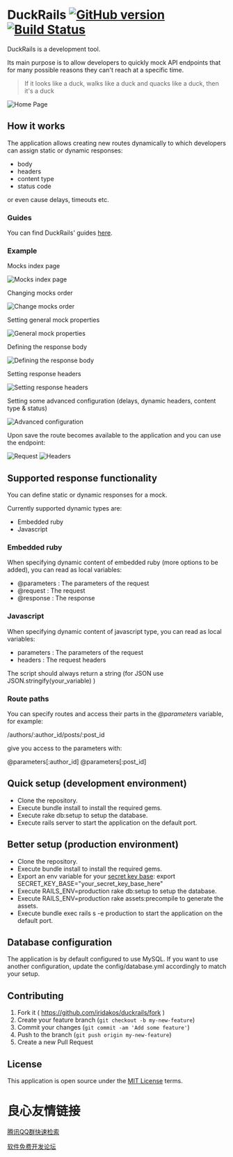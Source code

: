 # DuckRails [![GitHub version](https://badge.fury.io/gh/iridakos%2Fduckrails.png?a=1)](https://badge.fury.io/gh/iridakos%2Fduckrails?a=1) [![Build Status](https://travis-ci.org/iridakos/duckrails.svg?branch=master)](https://travis-ci.org/iridakos/duckrails)

DuckRails is a development tool.

Its main purpose is to allow developers to quickly mock API endpoints that for many possible reasons they can't reach at a specific time.

> If it looks like a duck, walks like a duck and quacks like a duck, then it's a duck

![Home Page](http://i.imgur.com/3hm0Gaj.png)

## How it works

The application allows creating new routes dynamically to which developers can assign static or dynamic responses:

- body
- headers
- content type
- status code

or even cause delays, timeouts etc.

### Guides

You can find DuckRails' guides [here](http://iridakos.com/2016/04/01/duckrails-guide.html).

### Example

Mocks index page

![Mocks index page](http://i.imgur.com/lD1fArF.png)

Changing mocks order

![Change mocks order](http://i.imgur.com/PcaaikA.png)

Setting general mock properties

![General mock properties](http://i.imgur.com/aBPIPUe.png)

Defining the response body

![Defining the response body](http://i.imgur.com/Sa6wern.png)

Setting response headers

![Setting response headers](http://i.imgur.com/ql2UR0f.png)

Setting some advanced configuration (delays, dynamic headers, content type & status)

![Advanced configuration](http://i.imgur.com/wXNVULN.png)

Upon save the route becomes available to the application and you can use the endpoint:

![Request](http://i.imgur.com/NaCIqs9.png)
![Headers](http://i.imgur.com/1jZciKH.png)

## Supported response functionality

You can define static or dynamic responses for a mock.

Currently supported dynamic types are:

- Embedded ruby
- Javascript

### Embedded ruby

When specifying dynamic content of embedded ruby (more options to be added), you can read as local variables:

-  @parameters : The parameters of the request
-  @request : The request
-  @response : The response

### Javascript

When specifying dynamic content of javascript type, you can read as local variables:

-  parameters : The parameters of the request
-  headers : The request headers

The script should always return a string (for JSON use  JSON.stringify(your_variable) )

### Route paths

You can specify routes and access their parts in the *@parameters* variable, for example:

  /authors/:author_id/posts/:post_id  

give you access to the parameters with:

  @parameters[:author_id]
@parameters[:post_id]  

## Quick setup (development environment)

* Clone the repository.
* Execute  bundle install  to install the required gems.
* Execute  rake db:setup  to setup the database.
* Execute  rails server  to start the application on the default port.

## Better setup (production environment)
* Clone the repository.
* Execute  bundle install  to install the required gems.
* Export an env variable for your [secret key base](http://stackoverflow.com/questions/23726110/missing-production-secret-key-base-in-rails):  export SECRET_KEY_BASE="your_secret_key_base_here" 
* Execute  RAILS_ENV=production rake db:setup  to setup the database.
* Execute  RAILS_ENV=production rake assets:precompile  to generate the assets.
* Execute  bundle exec rails s -e production  to start the application on the default port.

## Database configuration

The application is by default configured to use MySQL. If you want to use another configuration, update the  config/database.yml  accordingly to match your setup.

## Contributing

1. Fork it ( https://github.com/iridakos/duckrails/fork )
2. Create your feature branch (`git checkout -b my-new-feature`)
3. Commit your changes (`git commit -am 'Add some feature'`)
4. Push to the branch (`git push origin my-new-feature`)
5. Create a new Pull Request

## License

This application is open source under the [MIT License](https://opensource.org/licenses/MIT) terms.


 # 良心友情链接

[腾讯QQ群快速检索](http://u.720life.cn/s/8cf73f7c)

[软件免费开发论坛](http://u.720life.cn/s/bbb01dc0)